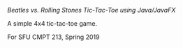 *Beatles vs. Rolling Stones Tic-Tac-Toe using Java/JavaFX*

A simple 4x4 tic-tac-toe game.

For SFU CMPT 213, Spring 2019  
